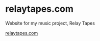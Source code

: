 # relaytapes.com

Website for my music project, Relay Tapes

[relaytapes.com](https://relaytapes.com/)
